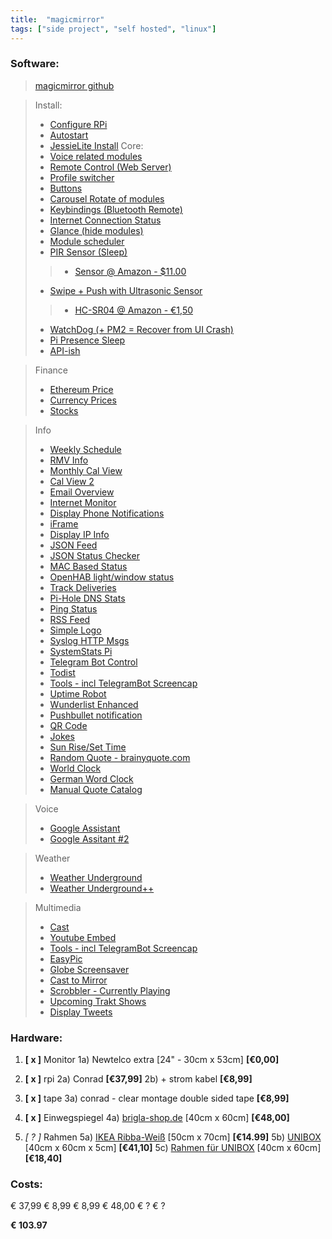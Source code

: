 ```yaml
---
title:  "magicmirror"
tags: ["side project", "self hosted", "linux"]
---
```


### Software:
> [magicmirror github](https://magicmirror.builders/)

> Install:
> - [Configure RPi](https://github.com/MichMich/MagicMirror/wiki/configuring-the-raspberry-pi)
> - [Autostart](https://github.com/MichMich/MagicMirror/wiki/auto-starting-magicmirror)
> - [JessieLite Install](https://github.com/MichMich/MagicMirror/wiki/jessie-lite-installation-guide)
> Core:
> - [Voice related modules](https://github.com/MichMich/MagicMirror/wiki/Voice-Related-Modules)
> - [Remote Control (Web Server)](https://forum.magicmirror.builders/topic/735/remote-control-shutdown-configure-and-update-your-magicmirror)
> - [Profile switcher](https://forum.magicmirror.builders/topic/1402/mmm-profileswitcher-a-profile-user-layout-switching-module)
> - [Buttons](https://forum.magicmirror.builders/topic/1402/mmm-profileswitcher-a-profile-user-layout-switching-module)
> - [Carousel Rotate of modules](https://github.com/shbatm/MMM-Carousel)
> - [Keybindings (Bluetooth Remote)](https://github.com/shbatm/MMM-KeyBindings)
> - [Internet Connection Status](https://github.com/sheyabernstein/MMM-connection-status)
> - [Glance (hide modules)](https://github.com/eouia/MMM-Glance)
> - [Module scheduler](https://github.com/ianperrin/MMM-ModuleScheduler)
> - [PIR Sensor (Sleep)](https://github.com/paviro/MMM-PIR-Sensor)
> > - [Sensor @ Amazon - $11.00](https://www.amazon.com/2013newestseller-HC-SR501-Pyroelectric-Infrared-Detector/dp/B00FDPO9B8)
> - [Swipe + Push with Ultrasonic Sensor](https://github.com/mochman/MMM-Swipe)
> > - [HC-SR04 @ Amazon - €1,50](https://www.amazon.de/HC-SR04-Entfernung-Messumformer-Ultraschall-Modul-Arduino/dp/B00BIZQWYE)
> - [WatchDog (+ PM2 = Recover from UI Crash)](https://github.com/MichMich/MMM-WatchDog)
> - [Pi Presence Sleep](https://github.com/RpDp-git/PiDisplaySleep)
> - [API-ish](https://github.com/juzim/MMM-Api)

> Finance
> - [Ethereum Price](https://github.com/ianperrin/MMM-ModuleScheduler)
> - [Currency Prices](https://github.com/mykle1/MMM-LICE)
> - [Stocks](https://github.com/hakanmhmd/MMM-Stock)

> Info
> - [Weekly Schedule](https://github.com/pinsdorf/MMM-WeeklySchedule)
> - [RMV Info](https://github.com/Com-Lum/MMM-RMV)
> - [Monthly Cal View](https://github.com/KirAsh4/calendar_monthly/)
> - [Cal View 2](https://github.com/jclarke0000/MMM-MyCalendar)
> - [Email Overview](https://github.com/ronny3050/email-mirror)
> - [Internet Monitor](https://github.com/ronny3050/internet-monitor)
> - [Display Phone Notifications](https://github.com/maliciousbanjo/PushBulletNotes)
> - [iFrame](https://github.com/alberttwong/MMM-iFrame)
> - [Display IP Info](https://github.com/fewieden/MMM-ip)
> - [JSON Feed](https://github.com/amcolash/MMM-json-feed)
> - [JSON Status Checker](https://github.com/shbatm/MMM-JSONStatusChecker)
> - [MAC Based Status](https://github.com/ianperrin/MMM-NetworkScanner)
> - [OpenHAB light/window status](https://github.com/paphko/mmm-openhabfloorplan)
> - [Track Deliveries](https://github.com/martinkooij/MMM-Parcel)
> - [Pi-Hole DNS Stats](https://github.com/sheyabernstein/MMM-pihole-stats)
> - [Ping Status](https://github.com/fewieden/MMM-ping)
> - [RSS Feed](https://github.com/maxenxe/MMM-RSS-FEED)
> - [Simple Logo](https://github.com/frdteknikelektro/MMM-SimpleLogo)
> - [Syslog HTTP Msgs](https://github.com/paviro/MMM-syslog)
> - [SystemStats Pi](https://github.com/BenRoe/MMM-SystemStats)
> - [Telegram Bot Control](https://github.com/eouia/MMM-TelegramBot)
> - [Todist](https://github.com/cbrooker/MMM-Todoist)
> - [Tools - incl TelegramBot Screencap](https://github.com/eouia/MMM-Tools)
> - [Uptime Robot](https://github.com/mrVragec/MMM-uptimerobot)
> - [Wunderlist Enhanced](https://github.com/funsocietyirc/MMM-Wunderlist-Enhanced)
> - [Pushbullet notification](https://github.com/ronny3050/phone-notification-mirror)
> - [QR Code](https://github.com/MarinescuEvghenii/MMM-QRCode)
> - [Jokes](https://github.com/pvyParts/MMM-jokes)
> - [Sun Rise/Set Time](https://github.com/mykle1/MMM-SunRiseSet)
> - [Random Quote - brainyquote.com](https://github.com/KirAsh4/random_quotes/)
> - [World Clock](https://github.com/eouia/worldclock)
> - [German Word Clock](https://github.com/alexBeuth/MMM-germanwordclock)
> - [Manual Quote Catalog](https://github.com/salpar/MagicMirror-QuoteCatalog/)

> Voice
> - [Google Assistant](https://github.com/eouia/MMM-Assistant)
> - [Google Assitant #2](https://github.com/gauravsacc/MMM-GoogleAssistant)

> Weather
> - [Weather Underground](https://github.com/MattLugar/wuforecast)
> - [Weather Underground++](https://github.com/RedNax67/MMM-WunderGround)

> Multimedia
> - [Cast](https://github.com/flo80/MMM-chromecast)
> - [Youtube Embed](https://github.com/nitpum/MMM-EmbedYoutube)
> - [Tools - incl TelegramBot Screencap](https://github.com/eouia/MMM-Tools)
> - [EasyPic](https://github.com/mykle1/MMM-EasyPix)
> - [Globe Screensaver](https://github.com/LukeSkywalker92/MMM-Globe)
> - [Cast to Mirror](https://github.com/kevinatown/MMM-Screencast)
> - [Scrobbler - Currently Playing](https://github.com/PtrBld/MMM-Scrobbler)
> - [Upcoming Trakt Shows](https://github.com/Kiina/MMM-trakt)
> - [Display Tweets](https://github.com/AdamMoses-GitHub/MMM-TweetsByTimelineOrList)


### Hardware:
1) **[ x ]** Monitor
	1a) Newtelco extra [24" - 30cm x 53cm] **[€0,00]**

2) **[ x ]** rpi
	2a) Conrad  **[€37,99]**
	2b) + strom kabel **[€8,99]**

3) **[ x ]** tape
	3a) conrad - clear montage double sided tape **[€8,99]**

4) **[ x ]** Einwegspiegel
	4a) [brigla-shop.de](http://brigla-shop.de/spionspiegel-334.html) [40cm x 60cm] **[€48,00]**

5) _[ ? ]_ Rahmen
	5a) [IKEA Ribba-Weiß](https://www.ikea.com/de/de/catalog/products/00268876/) [50cm x 70cm] **[€14.99]**
	5b) [UNIBOX](https://www.allesrahmen.de/ergaenzungsset-unibox-40x60weiss4.html?cnid=5020000) [40cm x 60cm x 5cm] **[€41,10]**
	5c) [Rahmen für UNIBOX](https://www.allesrahmen.de/holzrahmen-avignon-40x60natur4.html?cnid=5045000) [40cm x 60cm] **[€18,40]**

### Costs:
€ 37,99
€ 8,99
€ 8,99
€ 48,00
€ ?
€ ?

**€ 103.97**
 
